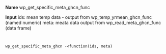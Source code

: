 **Name**
wp_get_specific_meta_ghcn_func

**Input**
ids: mean temp data - output from wp_temp_yrmean_ghcn_func (named numeric)
meta: meata data output from wp_read_meta_ghcn_func (data frame)

```{r}


wp_get_specific_meta_ghcn -<function(ids, meta)

 
   
  
  

```



